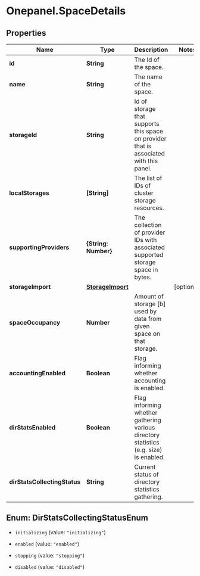 # Onepanel.SpaceDetails

## Properties
Name | Type | Description | Notes
------------ | ------------- | ------------- | -------------
**id** | **String** | The Id of the space. | 
**name** | **String** | The name of the space. | 
**storageId** | **String** | Id of storage that supports this space on provider that is associated with this panel.  | 
**localStorages** | **[String]** | The list of IDs of cluster storage resources. | 
**supportingProviders** | **{String: Number}** | The collection of provider IDs with associated supported storage space in bytes.  | 
**storageImport** | [**StorageImport**](StorageImport.md) |  | [optional] 
**spaceOccupancy** | **Number** | Amount of storage [b] used by data from given space on that storage. | 
**accountingEnabled** | **Boolean** | Flag informing whether accounting is enabled. | 
**dirStatsEnabled** | **Boolean** | Flag informing whether gathering various directory statistics (e.g. size) is enabled.  | 
**dirStatsCollectingStatus** | **String** | Current status of directory statistics gathering. | 


<a name="DirStatsCollectingStatusEnum"></a>
## Enum: DirStatsCollectingStatusEnum


* `initializing` (value: `"initializing"`)

* `enabled` (value: `"enabled"`)

* `stopping` (value: `"stopping"`)

* `disabled` (value: `"disabled"`)




